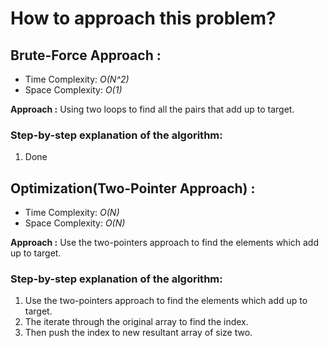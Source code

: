 # How to approach this problem?

## Brute-Force Approach :
- Time Complexity: *O(N^2)*
- Space Complexity: *O(1)*

**Approach :** Using two loops to find all the pairs that add up to target.

### Step-by-step explanation of the algorithm:
1. Done

## Optimization(Two-Pointer Approach) :
- Time Complexity: *O(N)*
- Space Complexity: *O(N)*

**Approach :** Use the two-pointers approach to find the elements which add up to target.

### Step-by-step explanation of the algorithm:
1. Use the two-pointers approach to find the elements which add up to target.
2. The iterate through the original array to find the index.
3. Then push the index to new resultant array of size two.